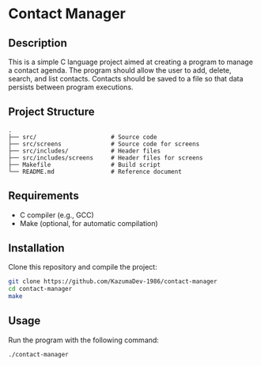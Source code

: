 # Contact Manager

## Description

This is a simple C language project aimed at creating a program to manage a contact agenda. The program should allow the user to add, delete, search, and list contacts. Contacts should be saved to a file so that data persists between program executions.

## Project Structure

```
.
├── src/                     # Source code
├── src/screens              # Source code for screens
├── src/includes/            # Header files
├── src/includes/screens     # Header files for screens
├── Makefile                 # Build script
└── README.md                # Reference document
```

## Requirements

- C compiler (e.g., GCC)
- Make (optional, for automatic compilation)

## Installation

Clone this repository and compile the project:

```bash
git clone https://github.com/KazumaDev-1986/contact-manager
cd contact-manager
make
```

## Usage

Run the program with the following command:

```bash
./contact-manager
```

